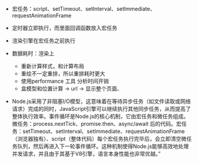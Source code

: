 
- 宏任务：script、setTimeout、setInterval、setImmediate、requestAnimationFrame
- 定时器立即执行，而里面回调函数放入宏任务
- 渲染引擎在宏任务之前执行

- 数据耗时：渲染上
  - 重新计算样式，和计算布局
  - 重绘不一定重排，所以重排耗时更大
  - 使用performance 工具 分析时间开销
  - 盒模型和位置计算 -> url -> 显示整个页面、
  
- Node.js采用了非阻塞I/O模型，这意味着在等待异步任务（如文件读取或网络请求）完成的同时，JavaScript引擎可以继续执行其他同步任务，从而提高了整体执行效率。事件循环是Node.js的核心机制，它由宏任务和微任务组成。微任务：process.nextTick、promise.then、async/await 后的代码。宏任务：setTimeout、setInterval、setImmediate、requestAnimationFrame（浏览器独有）、script（整体代码）每个宏任务执行完毕后，会立即清空微任务队列，然后再进入下一轮事件循环。这种机制使得Node.js能够高效地处理并发请求，并且由于其基于V8引擎，语言本身性能也非常优越。”